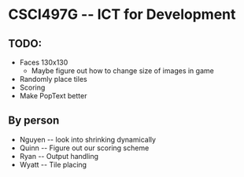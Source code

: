 # CSCI497G -- ICT for Development #

## TODO:

* Faces 130x130
    * Maybe figure out how to change size of images in game
* Randomly place tiles
* Scoring
* Make PopText better

## By person ##
* Nguyen -- look into shrinking dynamically
* Quinn -- Figure out our scoring scheme
* Ryan -- Output handling
* Wyatt -- Tile placing